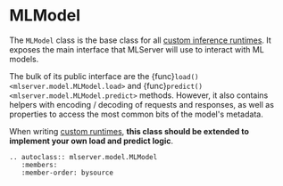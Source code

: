 # MLModel

The `MLModel` class is the base class for all [custom inference
runtimes](../../user-guide/custom).
It exposes the main interface that MLServer will use to interact with ML
models.

The bulk of its public interface are the {func}`load() <mlserver.model.MLModel.load>` and {func}`predict() <mlserver.model.MLModel.predict>` methods.
However, it also contains helpers with encoding / decoding of requests and
responses, as well as properties to access the most common bits of the model's
metadata.

When writing [custom runtimes](../../user-guide/custom), **this class should be
extended to implement your own load and predict logic**.

```{eval-rst}
.. autoclass:: mlserver.model.MLModel
   :members:
   :member-order: bysource
```
